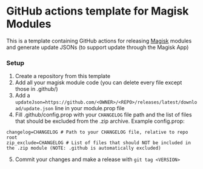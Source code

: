 # GitHub actions template for Magisk Modules

This is a template containing GitHub actions for releasing [Magisk](https://github.com/TopJohnWu/Magisk) modules and generate update JSONs (to support update through the Magisk App)

### Setup

1. Create a repository from this template
2. Add all your magisk module code (you can delete every file except those in .github/)
3. Add a `updateJson=https://github.com/<OWNER>/<REPO>/releases/latest/download/update.json` line in your module.prop file
4. Fill .github/config.prop with your `CHANGELOG` file path and the list of files that should be excluded from the .zip archive. Example config.prop:

```shell
changelog=CHANGELOG # Path to your CHANGELOG file, relative to repo root
zip_exclude=CHANGELOG # List of files that should NOT be included in the .zip module (NOTE: .github is automatically excluded)
```

5. Commit your changes and make a release with `git tag <VERSION>`
